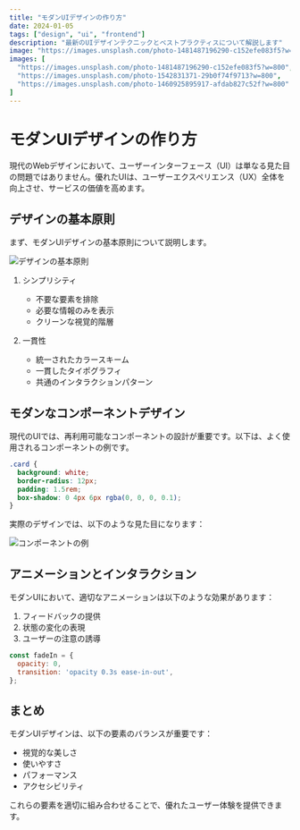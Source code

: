```yaml
---
title: "モダンUIデザインの作り方"
date: 2024-01-05
tags: ["design", "ui", "frontend"]
description: "最新のUIデザインテクニックとベストプラクティスについて解説します"
image: "https://images.unsplash.com/photo-1481487196290-c152efe083f5?w=800"
images: [
  "https://images.unsplash.com/photo-1481487196290-c152efe083f5?w=800",
  "https://images.unsplash.com/photo-1542831371-29b0f74f9713?w=800",
  "https://images.unsplash.com/photo-1460925895917-afdab827c52f?w=800"
]
---
```


# モダンUIデザインの作り方

現代のWebデザインにおいて、ユーザーインターフェース（UI）は単なる見た目の問題ではありません。優れたUIは、ユーザーエクスペリエンス（UX）全体を向上させ、サービスの価値を高めます。

## デザインの基本原則

まず、モダンUIデザインの基本原則について説明します。

![デザインの基本原則](https://images.unsplash.com/photo-1542831371-29b0f74f9713?w=800)

1. シンプリシティ
   - 不要な要素を排除
   - 必要な情報のみを表示
   - クリーンな視覚的階層

2. 一貫性
   - 統一されたカラースキーム
   - 一貫したタイポグラフィ
   - 共通のインタラクションパターン

## モダンなコンポーネントデザイン

現代のUIでは、再利用可能なコンポーネントの設計が重要です。以下は、よく使用されるコンポーネントの例です。

```css
.card {
  background: white;
  border-radius: 12px;
  padding: 1.5rem;
  box-shadow: 0 4px 6px rgba(0, 0, 0, 0.1);
}
```

実際のデザインでは、以下のような見た目になります：

![コンポーネントの例](https://images.unsplash.com/photo-1460925895917-afdab827c52f?w=800)

## アニメーションとインタラクション

モダンUIにおいて、適切なアニメーションは以下のような効果があります：

1. フィードバックの提供
2. 状態の変化の表現
3. ユーザーの注意の誘導

```javascript
const fadeIn = {
  opacity: 0,
  transition: 'opacity 0.3s ease-in-out',
};
```

## まとめ

モダンUIデザインは、以下の要素のバランスが重要です：

- 視覚的な美しさ
- 使いやすさ
- パフォーマンス
- アクセシビリティ

これらの要素を適切に組み合わせることで、優れたユーザー体験を提供できます。